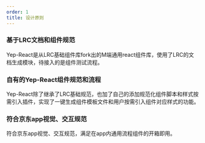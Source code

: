 ```yaml
---
order: 1
title: 设计原则
---
```


### 基于LRC文档和组件规范

Yep-React是从LRC基础组件库fork出的M端通用react组件库，使用了LRC的文档生成模块，待接入的是组件测试流程。

### 自有的Yep-React组件规范和流程

Yep-React除了继承了LRC基础规范，也加了自己的添加规范化组件脚本和样式按需引入插件，实现了一键生成组件模板文件和用户按需引入组件对应样式的功能。

### 符合京东app视觉、交互规范
符合京东app视觉、交互规范，满足在app内通用流程组件的开箱即用。
